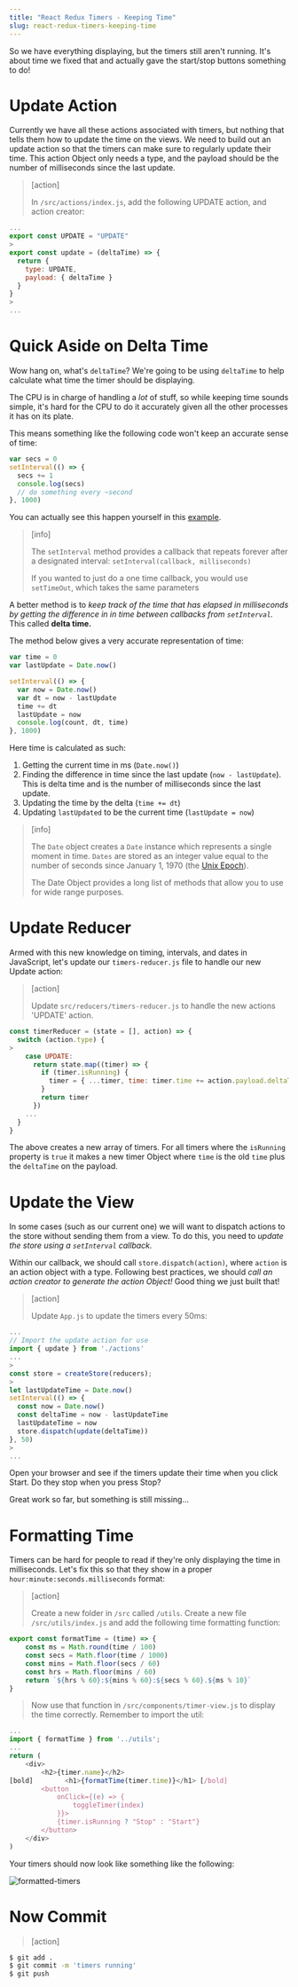 ```yaml
---
title: "React Redux Timers - Keeping Time"
slug: react-redux-timers-keeping-time
---
```


So we have everything displaying, but the timers still aren't running. It's about time we fixed that and actually gave the start/stop buttons something to do!

# Update Action

Currently we have all these actions associated with timers, but nothing that tells them how to update the time on the views. We need to build out an update action so that the timers can make sure to regularly update their time. This action Object only needs a type, and the payload should be the number of milliseconds since the last update.

> [action]
>
> In `/src/actions/index.js`, add the following UPDATE action, and action creator:
>
```js
...
export const UPDATE = "UPDATE"
>
export const update = (deltaTime) => {
  return {
    type: UPDATE,
    payload: { deltaTime }
  }
}
>
...
```

# Quick Aside on Delta Time

Wow hang on, what's `deltaTime`? We're going to be using `deltaTime` to help calculate what time the timer should be displaying.

The CPU is in charge of handling a _lot_ of stuff, so while keeping time sounds simple, it's hard for the CPU to do it accurately given all the other processes it has on its plate.

This means something like the following code won't keep an accurate sense of time:

```JavaScript
var secs = 0
setInterval(() => {
  secs += 1
  console.log(secs)
  // do something every ~second
}, 1000)
```

You can actually see this happen yourself in this [example](https://repl.it/@MitchellHudson/setInterval-delta-time).

> [info]
>
> The `setInterval` method provides a callback that repeats forever
after a designated interval:
> `setInterval(callback, milliseconds)`
>
> If you wanted to just do a one time callback, you would use `setTimeOut`, which takes the same parameters

A better method is to _keep track of the time that has elapsed
in milliseconds by getting the difference in in time between
callbacks from `setInterval`._ This called **delta time.**

The method below gives a very accurate representation
of time:

```JavaScript
var time = 0
var lastUpdate = Date.now()

setInterval(() => {
  var now = Date.now()
  var dt = now - lastUpdate
  time += dt
  lastUpdate = now
  console.log(count, dt, time)
}, 1000)
```

Here time is calculated as such:

1. Getting the current time in ms (`Date.now()`)
1. Finding the difference in time since the last update (`now - lastUpdate`). This is delta time and is the number of milliseconds since the last update.
1. Updating the time by the delta (`time += dt`)
1. Updating `lastUpdated` to be the current time (`lastUpdate = now`)

> [info]
>
> The `Date` object creates a `Date` instance which represents a single moment in time. `Dates` are stored as an integer value equal to the number of seconds since January 1, 1970 (the [Unix Epoch](https://en.wikipedia.org/wiki/Unix_time)).
>
>The Date Object provides a long list of methods that allow you to use for wide range purposes.


# Update Reducer

Armed with this new knowledge on timing, intervals, and dates in JavaScript, let's update our `timers-reducer.js` file to handle our new Update action:

> [action]
>
> Update `src/reducers/timers-reducer.js` to handle the new actions 'UPDATE' action.
>
```js
const timerReducer = (state = [], action) => {
  switch (action.type) {
>
    case UPDATE:
      return state.map((timer) => {
        if (timer.isRunning) {
          timer = { ...timer, time: timer.time += action.payload.deltaTime }
        }
        return timer
      })
    ...
  }
}
```

The above creates a new array of timers. For all timers
where the `isRunning` property is `true` it makes a new timer
Object where `time` is the old `time` plus the `deltaTime` on the
payload.

# Update the View

In some cases (such as our current one) we will want to dispatch actions to the store without sending them from a view. To do this, you need to _update the store using a `setInterval` callback._

Within our callback, we should call `store.dispatch(action)`, where `action` is an action object with a type. Following best practices, we should _call an action creator to generate the action Object!_ Good thing we just built that!

> [action]
>
> Update `App.js` to update the timers every 50ms:
>
```js
...
// Import the update action for use
import { update } from './actions'
...
>
const store = createStore(reducers);
>
let lastUpdateTime = Date.now()
setInterval(() => {
  const now = Date.now()
  const deltaTime = now - lastUpdateTime
  lastUpdateTime = now
  store.dispatch(update(deltaTime))
}, 50)
>
...
```

Open your browser and see if the timers update their time when you click Start. Do they stop when you press Stop?

Great work so far, but something is still missing...

# Formatting Time

Timers can be hard for people to read if they're only displaying the time in milliseconds. Let's fix this so that they show in a proper `hour:minute:seconds.milliseconds` format:

> [action]
>
> Create a new folder in `/src` called `/utils`. Create a new file `/src/utils/index.js` and add the following time formatting function:
>
```js
export const formatTime = (time) => {
    const ms = Math.round(time / 100)
    const secs = Math.floor(time / 1000)
    const mins = Math.floor(secs / 60)
    const hrs = Math.floor(mins / 60)
    return `${hrs % 60}:${mins % 60}:${secs % 60}.${ms % 10}`
}
```
>
> Now use that function in `/src/components/timer-view.js` to display the time correctly. Remember to import the util:
>
```js
...
import { formatTime } from '../utils';
...
return (
    <div>
        <h2>{timer.name}</h2>
[bold]        <h1>{formatTime(timer.time)}</h1> [/bold]
        <button
            onClick={(e) => {
                toggleTimer(index)
            }}>
            {timer.isRunning ? "Stop" : "Start"}
        </button>
    </div>
)
```

Your timers should now look like something like the following:

![formatted-timers](assets/format-timers.png)

# Now Commit

>[action]
>
```bash
$ git add .
$ git commit -m 'timers running'
$ git push
```
